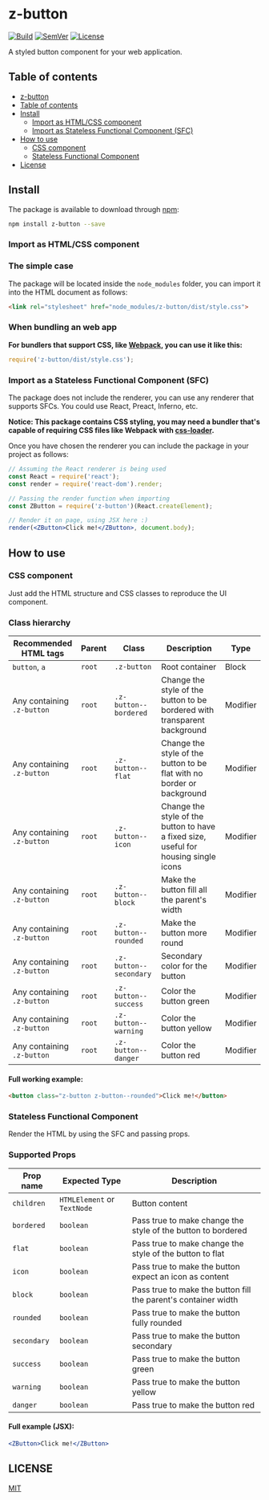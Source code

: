 # <a name="z-button"></a> z-button

[![Build]](https://travis-ci.org/z-kit/z-button) [![SemVer]](http://semver.org/) [![License]](LICENSE)

A styled button component for your web application.

## <a name="toc"></a> Table of contents

- [z-button](#z-button)
- [Table of contents](#toc)
- [Install](#install)
  - [Import as HTML/CSS component](#import-css)
  - [Import as Stateless Functional Component (SFC)](#import-sfc)
- [How to use](#howto)
  - [CSS component](#css)
  - [Stateless Functional Component](#sfc)
- [License](#license)

## <a name="install"></a> Install

The package is available to download through [npm](https://npmjs.com):

```bash
npm install z-button --save
```

### <a name="import-css"></a> Import as HTML/CSS component

### The simple case

The package will be located inside the `node_modules` folder, you can import it into the HTML document as follows:

```html
<link rel="stylesheet" href="node_modules/z-button/dist/style.css">
```

### When bundling an web app

**For bundlers that support CSS, like [Webpack](https://webpack.github.io/), you can use it like this:**

```javascript
require('z-button/dist/style.css');
```

### <a name="import-sfc"></a> Import as a Stateless Functional Component (SFC)

The package does not include the renderer, you can use any renderer that supports SFCs. You could use React, Preact, Inferno, etc.

**Notice: This package contains CSS styling, you may need a bundler that's capable of requiring CSS files like Webpack with [css-loader](https://github.com/webpack/css-loader).**

Once you have chosen the renderer you can include the package in your project as follows:

```jsx
// Assuming the React renderer is being used
const React = require('react');
const render = require('react-dom').render;

// Passing the render function when importing
const ZButton = require('z-button')(React.createElement);

// Render it on page, using JSX here :)
render(<ZButton>Click me!</ZButton>, document.body);
```

## <a name="howto"></a> How to use

### <a name="css"></a> CSS component

Just add the HTML structure and CSS classes to reproduce the UI component.

### Class hierarchy

| Recommended HTML tags      | Parent | Class                  | Description                                                                          | Type     |
| -------------------------- | ------ | ---------------------- | ------------------------------------------------------------------------------------ | -------- |
| `button`, `a`              | `root` | `.z-button`            | Root container                                                                       | Block    |
| Any containing `.z-button` | `root` | `.z-button--bordered`  | Change the style of the button to be bordered with transparent background            | Modifier |
| Any containing `.z-button` | `root` | `.z-button--flat`      | Change the style of the button to be flat with no border or background               | Modifier |
| Any containing `.z-button` | `root` | `.z-button--icon`      | Change the style of the button to have a fixed size, useful for housing single icons | Modifier |
| Any containing `.z-button` | `root` | `.z-button--block`     | Make the button fill all the parent's width                                          | Modifier |
| Any containing `.z-button` | `root` | `.z-button--rounded`   | Make the button more round                                                           | Modifier |
| Any containing `.z-button` | `root` | `.z-button--secondary` | Secondary color for the button                                                       | Modifier |
| Any containing `.z-button` | `root` | `.z-button--success`   | Color the button green                                                               | Modifier |
| Any containing `.z-button` | `root` | `.z-button--warning`   | Color the button yellow                                                              | Modifier |
| Any containing `.z-button` | `root` | `.z-button--danger`    | Color the button red                                                                 | Modifier |

#### Full working example:

```html
<button class="z-button z-button--rounded">Click me!</button>
```

### <a name="sfc"></a> Stateless Functional Component

Render the HTML by using the SFC and passing props.

### Supported Props

| Prop name   | Expected Type               | Description                                                    |
| ----------- | --------------------------- | -------------------------------------------------------------- |
| `children`  | `HTMLElement` or `TextNode` | Button content                                                 |
| `bordered`  | `boolean`                   | Pass true to make change the style of the button to bordered   |
| `flat`      | `boolean`                   | Pass true to make change the style of the button to flat       |
| `icon`      | `boolean`                   | Pass true to make the button expect an icon as content         |
| `block`     | `boolean`                   | Pass true to make the button fill the parent's container width |
| `rounded`   | `boolean`                   | Pass true to make the button fully rounded                     |
| `secondary` | `boolean`                   | Pass true to make the button secondary                         |
| `success`   | `boolean`                   | Pass true to make the button green                             |
| `warning`   | `boolean`                   | Pass true to make the button yellow                            |
| `danger`    | `boolean`                   | Pass true to make the button red                               |

#### Full example (JSX):

```jsx
<ZButton>Click me!</ZButton>
```

## <a name="license"></a> LICENSE

[MIT](LICENSE)

[Build]: https://img.shields.io/travis/z-kit/z-button.svg
[SemVer]: https://img.shields.io/:semver-%E2%9C%93-brightgreen.svg
[License]: https://img.shields.io/npm/l/z-button.svg